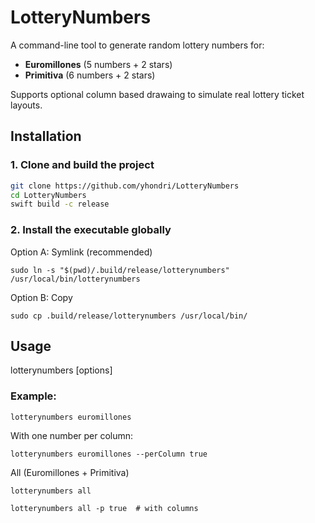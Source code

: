 # LotteryNumbers

A command-line tool to generate random lottery numbers for:

- **Euromillones** (5 numbers + 2 stars)
- **Primitiva** (6 numbers + 2 stars)

Supports optional column based drawaing to simulate real lottery ticket layouts.

## Installation

### 1. Clone and build the project

```bash
git clone https://github.com/yhondri/LotteryNumbers
cd LotteryNumbers
swift build -c release
```

### 2. Install the executable globally

Option A: Symlink (recommended)

```
sudo ln -s "$(pwd)/.build/release/lotterynumbers" /usr/local/bin/lotterynumbers
```

Option B: Copy

```
sudo cp .build/release/lotterynumbers /usr/local/bin/
```

## Usage

lotterynumbers <command> [options]

### Example:

```
lotterynumbers euromillones
```

With one number per column:

```
lotterynumbers euromillones --perColumn true
```

All (Euromillones + Primitiva)

```
lotterynumbers all
```

```
lotterynumbers all -p true  # with columns
```
